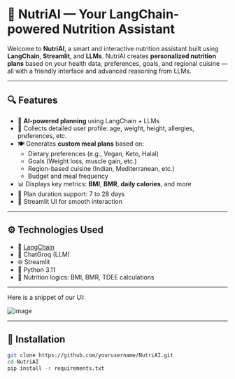 # 🍏 NutriAI — Your LangChain-powered Nutrition Assistant

Welcome to **NutriAI**, a smart and interactive nutrition assistant built using **LangChain**, **Streamlit**, and **LLMs**. NutriAI creates **personalized nutrition plans** based on your health data, preferences, goals, and regional cuisine — all with a friendly interface and advanced reasoning from LLMs.

---

## 🔍 Features

- 🧠 **AI-powered planning** using LangChain + LLMs
- 📝 Collects detailed user profile: age, weight, height, allergies, preferences, etc.
- 🍽️ Generates **custom meal plans** based on:
  - Dietary preferences (e.g., Vegan, Keto, Halal)
  - Goals (Weight loss, muscle gain, etc.)
  - Region-based cuisine (Indian, Mediterranean, etc.)
  - Budget and meal frequency
- 📊 Displays key metrics: **BMI**, **BMR**, **daily calories**, and more
- 📅 Plan duration support: 7 to 28 days
- 🎨 Streamlit UI for smooth interaction

---

## ⚙️ Technologies Used

- 🦜 [LangChain](https://www.langchain.com/)
- 🤖 ChatGroq (LLM)
- 🌐 Streamlit
- 🐍 Python 3.11
- 🧮 Nutrition logics: BMI, BMR, TDEE calculations

---

Here is a snippet of our UI:

![image](https://github.com/user-attachments/assets/bb745b5e-ad89-4b22-886c-5136abe41f79)


---

## 🚀 Installation

```bash
git clone https://github.com/yourusername/NutriAI.git
cd NutriAI
pip install -r requirements.txt

